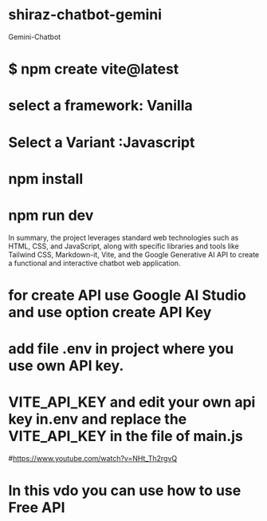 # shiraz-chatbot-gemini
Gemini-Chatbot
# $ npm create vite@latest
# select a framework: Vanilla
# Select a Variant :Javascript

# npm install
# npm run dev
In summary, the project leverages standard web technologies such as HTML, CSS, and JavaScript, along with specific libraries and tools like Tailwind CSS, Markdown-it, Vite, and the Google Generative AI API to create a functional and interactive chatbot web application.
 # for create API use Google AI Studio and use option create API Key
# add file .env in project where you use own API key.
# VITE_API_KEY and edit your own api key in.env and replace the VITE_API_KEY in the file of main.js
#https://www.youtube.com/watch?v=NHt_Th2rgvQ
# In this vdo you can use how to use  Free API
